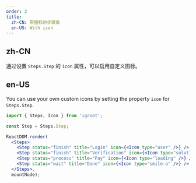 ```yaml
---
order: 2
title:
  zh-CN: 带图标的步骤条
  en-US: With icon
---
```


## zh-CN

通过设置 `Steps.Step` 的 `icon` 属性，可以启用自定义图标。

## en-US

You can use your own custom icons by setting the property `icon` for `Steps.Step`.

````jsx
import { Steps, Icon } from 'igroot';

const Step = Steps.Step;

ReactDOM.render(
  <Steps>
    <Step status="finish" title="Login" icon={<Icon type="user" />} />
    <Step status="finish" title="Verification" icon={<Icon type="solution" />} />
    <Step status="process" title="Pay" icon={<Icon type="loading" />} />
    <Step status="wait" title="Done" icon={<Icon type="smile-o" />} />
  </Steps>,
  mountNode);
````
